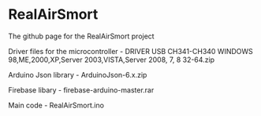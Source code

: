 # RealAirSmort
The github page for the RealAirSmort project

Driver files for the microcontroller - DRIVER USB CH341-CH340 WINDOWS 98,ME,2000,XP,Server 2003,VISTA,Server 2008, 7, 8 32-64.zip 

Arduino Json library - ArduinoJson-6.x.zip 

Firebase libary - firebase-arduino-master.rar

Main code - RealAirSmort.ino

